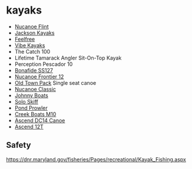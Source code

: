 # kayaks
- [Nucanoe Flint](https://www.nucanoe.com/flint-fishing-kayak/)
- [Jackson Kayaks](https://jacksonkayak.com/blog/kayak/bite/)
- [Feelfree](https://feelfreeus.com/kayaks/fishing-kayaks/lure-11-5/)
- [Vibe Kayaks](https://vibekayaks.com/collections/kayaks)
- The Catch 100
- Lifetime Tamarack Angler Sit-On-Top Kayak
- Perception Pescador 10
- [Bonafide SS127](https://bonafidekayaks.com/product/kayaks/ss127/)
- [Nucanoe Frontier 12](https://www.nucanoe.com/nucanoe-frontier/)
- [Old Town Pack](http://canoeing.com/product/old-town-pack/) Single seat canoe
- [Nucanoe Classic](https://www.nucanoe.com/nucanoe-classic/)
- [Johnny Boats](https://jonnyboats.com/)
- [Solo Skiff](https://www.soloskiff.com/)
- [Pond Prowler](https://www.basspro.com/shop/en/uncle-bucks-pond-prowler-boat-10)
- [Creek Boats M10](https://www.creekboats.com/m10)
- [Ascend DC14 Canoe](https://www.basspro.com/shop/en/ascend-dc14-canoe)
- [Ascend 12T](https://www.basspro.com/shop/en/ascend-12t-sit-on-top-camo-kayak)

## Safety
https://dnr.maryland.gov/fisheries/Pages/recreational/Kayak_Fishing.aspx
